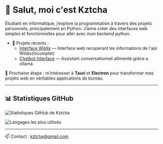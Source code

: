 # 👋 Salut, moi c'est Kztcha

Étudiant en informatique, j’explore la programmation à travers des projets personnels, principalement en Python. J’aime créer des interfaces web simples et fonctionnelles pour aller avec mon backend python.

- 🚀 Projets récents :
  - [Interface Wildix](https://github.com/Kztcha/interface-wildix) — Interface web recuperant les informations de l'api Wildix(incomplet)
  - [Chatbot Interface](https://github.com/Kztcha/chatbot-interface) — Assistant conversationnel allimenté grâce a ollama

🎯 Prochaine étape : m’intéresser à **Tauri** et **Electron** pour transformer mes projets web en véritables applications de bureau.

---

## 📊 Statistiques GitHub

![Statistiques GitHub de Kztcha](https://github-readme-stats.vercel.app/api?username=Kztcha&show_icons=true&theme=tokyonight)

![Langages les plus utilisés](https://github-readme-stats.vercel.app/api/top-langs/?username=Kztcha&layout=compact&theme=tokyonight&hide=c)

---

📫 Contact : kztcha@gmail.com
